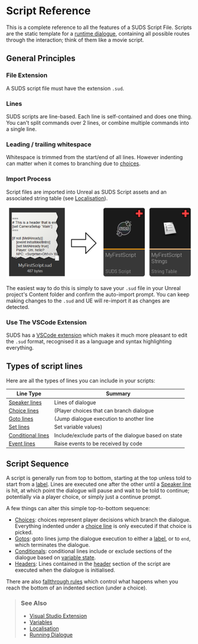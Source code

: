 # Script Reference

This is a complete reference to all the features of a SUDS Script File.
Scripts are the static template for a [runtime dialogue](RunningDialogue.md),
containing all possible routes through the interaction; think of them like
a movie script.

## General Principles

### File Extension

A SUDS script file must have the extension `.sud`. 

### Lines

SUDS scripts are line-based. Each line is self-contained and does one thing. 
You can't split commands over 2 lines, or combine multiple commands into a single line. 

### Leading / trailing whitespace

Whitespace is trimmed from the start/end of all lines.
However indenting can matter when it comes to branching due to [choices](ChoiceLines.md).

### Import Process

Script files are imported into Unreal as SUDS Script assets and an associated
string table (see [Localisation](Localisation.md)). 

![Import Process](img/ImportProcess.png)

The easiest way to do this is simply to save your `.sud` file in your Unreal 
project's Content folder and confirm the auto-import prompt. You can keep making
changes to the `.sud` and UE will re-import it as changes are detected.

### Use The VSCode Extension 

SUDS has a [VSCode extension](vscode.md) which makes it much more pleasant to edit
the `.sud` format, recognised it as a language and syntax highlighting everything.


## Types of script lines

Here are all the types of lines you can include in your scripts:

| Line Type | Summary |
|-----------|---------|
| [Speaker lines](SpeakerLines.md)  | Lines of dialogue |
| [Choice lines](ChoiceLines.md)    |(Player choices that can branch dialogue |
| [Goto lines](GotoLines.md)        |(Jump dialogue execution to another line |
| [Set lines](SetLines.md)          | Set variable values) |
| [Conditional lines](ConditionalLines.md)  | Include/exclude parts of the dialogue based on state |
| [Event lines](EventLines.md)              | Raise events to be received by code |


## Script Sequence

A script is generally run from top to bottom, starting at the top unless told to start from
a [label](GotoLines.md#labels). Lines are executed one after the other until 
a [Speaker line](SpeakerLines.md) is hit, at which point the dialogue will pause 
and wait to be told to continue; potentially via a player choice, or simply just a continue prompt.

A few things can alter this simple top-to-bottom sequence:

* [Choices](ChoiceLines.md): choices represent player decisions which branch the dialogue.
    Everything indented under a [choice line](ChoiceLines.md) is only executed if 
    that choice is picked. 
* [Gotos](GotoLines.md): goto lines jump the dialogue execution to either a 
    [label](GotoLines.md#labels), or to `end`, which terminates the dialogue.
* [Conditionals](ConditionalLines): conditional lines include or exclude sections of the dialogue
    based on [variable state](Variables.md).
* [Headers](Header.md): Lines contained in the [header](Header.md) section of
    the script are executed when the dialogue is initialised.

There are also [fallthrough rules](ChoiceLines.md#fallthrough) which control what
happens when you reach the bottom of an indented section (under a choice).

> ### See Also
> 
> * [Visual Studio Extension](vscode.md)
> * [Variables](Variables.md)
> * [Localisation](Localisation.md)
> * [Running Dialogue](RunningDialogue.md)

